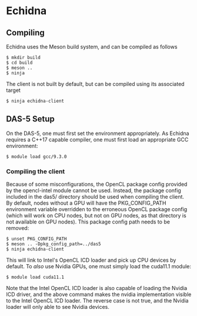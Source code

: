 # Echidna

## Compiling

Echidna uses the Meson build system, and can be compiled as follows
```
$ mkdir build
$ cd build
$ meson ..
$ ninja

```

The client is not built by default, but can be compiled using its associated target
```
$ ninja echidna-client
```

## DAS-5 Setup

On the DAS-5, one must first set the environment appropriately. As Echidna requires a C++17 capable compiler, one must first load an appropriate GCC environment:
```
$ module load gcc/9.3.0
```

### Compiling the client

Because of some misconfigurations, the OpenCL package config provided by the opencl-intel module cannot be used. Instead, the package config included in the das5/ directory should be used when compiling the client. By default, nodes without a GPU will have the PKG_CONFIG_PATH environment variable overridden to the erroneous OpenCL package config (which will work on CPU nodes, but not on GPU nodes, as that directory is not available on GPU nodes). This package config path needs to be removed:
```
$ unset PKG_CONFIG_PATH
$ meson .. -Dpkg_config_path=../das5
$ ninja echidna-client
```
This will link to Intel's OpenCL ICD loader and pick up CPU devices by default. To _also_ use Nvidia GPUs, one must simply load the cuda11.1 module:
```
$ module load cuda11.1
```
Note that the Intel OpenCL ICD loader is also capable of loading the Nvidia ICD driver, and the above command makes the nvidia implementation visible to the Intel OpenCL ICD loader. The reverse case is not true, and the Nvidia loader will only able to see Nvidia devices.

